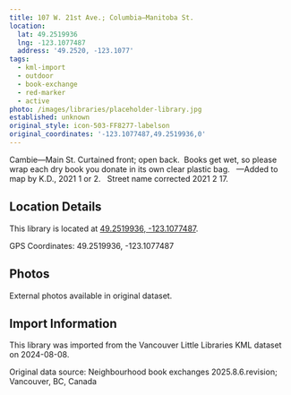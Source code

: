 ```yaml
---
title: 107 W. 21st Ave.; Columbia—Manitoba St.
location:
  lat: 49.2519936
  lng: -123.1077487
  address: '49.2520, -123.1077'
tags:
  - kml-import
  - outdoor
  - book-exchange
  - red-marker
  - active
photo: /images/libraries/placeholder-library.jpg
established: unknown
original_style: icon-503-FF8277-labelson
original_coordinates: '-123.1077487,49.2519936,0'
---
```

Cambie—Main St.
Curtained front; open back.  Books get wet, 
so please wrap each dry book you donate in its own clear plastic bag.  
—Added to map by K.D., 2021 1 or 2.  
Street name corrected 2021 2 17. 

## Location Details

This library is located at [49.2519936, -123.1077487](https://www.google.com/maps?q=49.2519936,-123.1077487).

GPS Coordinates: 49.2519936, -123.1077487

## Photos

External photos available in original dataset.

## Import Information

This library was imported from the Vancouver Little Libraries KML dataset on 2024-08-08.

Original data source: Neighbourhood book exchanges 2025.8.6.revision; Vancouver, BC, Canada
